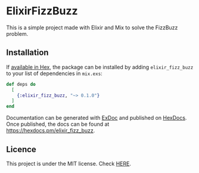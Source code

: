 # ElixirFizzBuzz

This is a simple project made with Elixir and Mix to solve the FizzBuzz problem.

## Installation

If [available in Hex](https://hex.pm/docs/publish), the package can be installed
by adding `elixir_fizz_buzz` to your list of dependencies in `mix.exs`:

```elixir
def deps do
  [
    {:elixir_fizz_buzz, "~> 0.1.0"}
  ]
end
```

Documentation can be generated with [ExDoc](https://github.com/elixir-lang/ex_doc)
and published on [HexDocs](https://hexdocs.pm). Once published, the docs can
be found at <https://hexdocs.pm/elixir_fizz_buzz>.

## Licence

This project is under the MIT license. Check [HERE](LICENSE).
